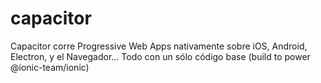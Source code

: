 # capacitor
Capacitor corre Progressive Web Apps nativamente sobre iOS, Android, Electron, y el Navegador... Todo con un sólo código base (build to power @ionic-team/ionic)

